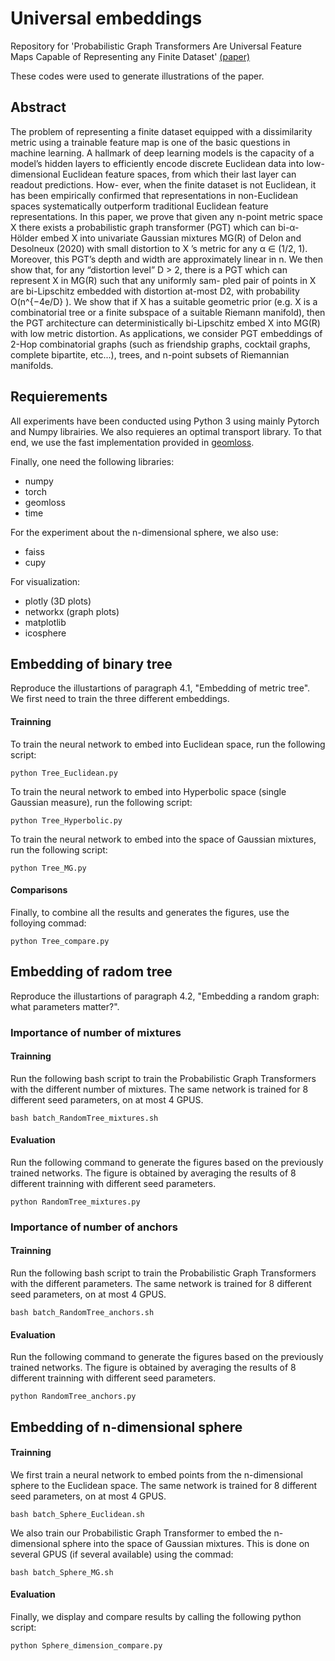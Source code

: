 # Universal embeddings
Repository for 'Probabilistic Graph Transformers Are Universal Feature Maps Capable of Representing any Finite Dataset' [(paper)](https://arxiv.org/)

These codes were used to generate illustrations of the paper. 

## Abstract
The problem of representing a finite dataset equipped with a dissimilarity metric using a trainable
feature map is one of the basic questions in machine learning. A hallmark of deep learning models
is the capacity of a model’s hidden layers to efficiently encode discrete Euclidean data into low-
dimensional Euclidean feature spaces, from which their last layer can readout predictions. How-
ever, when the finite dataset is not Euclidean, it has been empirically confirmed that representations
in non-Euclidean spaces systematically outperform traditional Euclidean feature representations.
In this paper, we prove that given any n-point metric space X there exists a probabilistic graph
transformer (PGT) which can bi-α-Hölder embed X into univariate Gaussian mixtures MG(R) of
Delon and Desolneux (2020) with small distortion to X ’s metric for any α ∈ (1/2, 1). Moreover,
this PGT’s depth and width are approximately linear in n. We then show that, for any “distortion
level” D > 2, there is a PGT which can represent X in MG(R) such that any uniformly sam-
pled pair of points in X are bi-Lipschitz embedded with distortion at-most D2, with probability
O(n^{−4e/D} ). We show that if X has a suitable geometric prior (e.g. X is a combinatorial tree or
a finite subspace of a suitable Riemann manifold), then the PGT architecture can deterministically
bi-Lipschitz embed X into MG(R) with low metric distortion. As applications, we consider PGT
embeddings of 2-Hop combinatorial graphs (such as friendship graphs, cocktail graphs, complete
bipartite, etc...), trees, and n-point subsets of Riemannian manifolds.


## Requierements
All experiments have been conducted using Python 3 using mainly Pytorch and Numpy librairies. We also requieres an optimal transport library. To that end, we use the fast implementation provided in [geomloss](https://www.kernel-operations.io/geomloss/). 

Finally, one need the following libraries:

- numpy
- torch
- geomloss
- time

For the experiment about the n-dimensional sphere, we also use:

- faiss 
- cupy 

For visualization: 

- plotly (3D plots)
- networkx (graph plots)
- matplotlib
- icosphere

## Embedding of binary tree
Reproduce the illustartions of paragraph 4.1, "Embedding of metric tree". We first need to train the three different embeddings.

#### Trainning
To train the neural network to embed into Euclidean space, run the following script:

```console
python Tree_Euclidean.py

```

To train the neural network to embed into Hyperbolic space (single Gaussian measure), run the following script:

```console
python Tree_Hyperbolic.py

```

To train the neural network to embed into the space of Gaussian mixtures, run the following script:

```console
python Tree_MG.py

```

#### Comparisons
Finally, to combine all the results and generates the figures, use the folloying commad:

```console
python Tree_compare.py

```

## Embedding of radom tree 
Reproduce the illustartions of paragraph 4.2, "Embedding a random graph: what parameters matter?". 

### Importance of number of mixtures
#### Trainning
Run the following bash script to train the Probabilistic Graph Transformers with the different number of mixtures. The same network is trained for 8 different seed parameters, on at most 4 GPUS. 

```console
bash batch_RandomTree_mixtures.sh

```

#### Evaluation
Run the following command to generate the figures based on the previously trained networks. The figure is obtained by averaging the results of 8 different trainning with different seed parameters.

```console
python RandomTree_mixtures.py

```

### Importance of number of anchors
#### Trainning
Run the following bash script to train the Probabilistic Graph Transformers with the different parameters. The same network is trained for 8 different seed parameters, on at most 4 GPUS. 

```console
bash batch_RandomTree_anchors.sh

```

#### Evaluation
Run the following command to generate the figures based on the previously trained networks. The figure is obtained by averaging the results of 8 different trainning with different seed parameters.

```console
python RandomTree_anchors.py

```

## Embedding of n-dimensional sphere 

#### Trainning

We first train a neural network to embed points from the n-dimensional sphere to the Euclidean space. The same network is trained for 8 different seed parameters, on at most 4 GPUS. 


```console
bash batch_Sphere_Euclidean.sh

```

We also train our Probabilistic Graph Transformer to embed the n-dimensional sphere into the space of Gaussian mixtures. This is done on several GPUS (if several available) using the commad:

```console
bash batch_Sphere_MG.sh

```

#### Evaluation
Finally, we display and compare results by calling the following python script:

```console
python Sphere_dimension_compare.py

``` 
